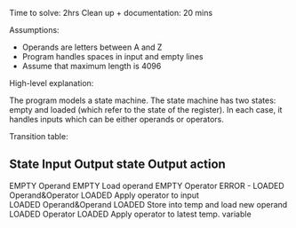 Time to solve: 2hrs
Clean up + documentation: 20 mins

Assumptions:
* Operands are letters between A and Z
* Program handles spaces in input and empty lines
* Assume that maximum length is 4096

High-level explanation:

The program models a state machine. The state machine has two states: empty and
loaded (which refer to the state of the register). In each case, it handles
inputs which can be either operands or operators.

Transition table:

State       Input               Output state          Output action
-----------------------------------------------------------------------

EMPTY       Operand             EMPTY                 Load operand
EMPTY       Operator            ERROR                   -
LOADED      Operand&Operator    LOADED                Apply operator to input             
LOADED      Operand&Operand     LOADED                Store into temp and load new operand
LOADED      Operator            LOADED                Apply operator to latest temp. variable


